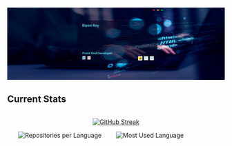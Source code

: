 ![My Info](https://raw.githubusercontent.com/Bipon-Roy/bipon-roy/main/images/banner.png)

## Current Stats

<div style="display: flex; justify-content: center;">

[![GitHub Streak](https://github-readme-streak-stats.herokuapp.com?user=Bipon-Roy)](https://git.io/streak-stats)

</div>

<div style="display: flex; justify-content: center;">
  <img src="https://github-profile-summary-cards.vercel.app/api/cards/repos-per-language?username=Bipon-Roy&theme=default" alt="Repositories per Language" width="45%" />
  <img src="https://github-profile-summary-cards.vercel.app/api/cards/most-commit-language?username=Bipon-Roy&theme=default" alt="Most Used Language" width="45%" />
</div>

##
